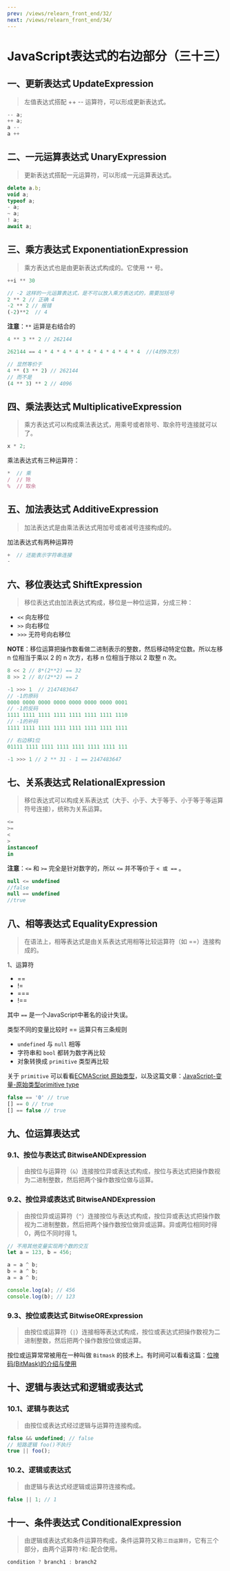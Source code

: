 ```yaml
---
prev: /views/relearn_front_end/32/
next: /views/relearn_front_end/34/
---
```

# JavaScript表达式的右边部分（三十三）

## 一、更新表达式 UpdateExpression

> 左值表达式搭配 ++ -- 运算符，可以形成更新表达式。

```js
-- a;
++ a;
a --
a ++
```

## 二、一元运算表达式 UnaryExpression

> 更新表达式搭配一元运算符，可以形成一元运算表达式。

```js
delete a.b;
void a;
typeof a;
- a;
~ a;
! a;
await a;
```

## 三、乘方表达式 ExponentiationExpression

> 乘方表达式也是由更新表达式构成的。它使用 `**` 号。

```js
++i ** 30

// -2 这样的一元运算表达式，是不可以放入乘方表达式的，需要加括号
2 ** 2 // 正确 4
-2 ** 2 // 报错
(-2)**2  // 4
```

**注意**：`**` 运算是右结合的

```js
4 ** 3 ** 2 // 262144

262144 == 4 * 4 * 4 * 4 * 4 * 4 * 4 * 4 * 4  //(4的9次方)

// 显然等价于
4 ** (3 ** 2) // 262144
// 而不是
(4 ** 3) ** 2 // 4096
```

## 四、乘法表达式 MultiplicativeExpression

> 乘方表达式可以构成乘法表达式，用乘号或者除号、取余符号连接就可以了。

```js
x * 2;
```

乘法表达式有三种运算符：

```js
*  // 乘
/  // 除
%  // 取余
```

## 五、加法表达式 AdditiveExpression

> 加法表达式是由乘法表达式用加号或者减号连接构成的。

加法表达式有两种运算符

```js
+  // 还能表示字符串连接
-
```

## 六、移位表达式 ShiftExpression

> 移位表达式由加法表达式构成，移位是一种位运算，分成三种：

- `<<` 向左移位
- `>>` 向右移位
- `>>>` 无符号向右移位

**NOTE**：移位运算把操作数看做二进制表示的整数，然后移动特定位数。所以左移 n 位相当于乘以 2 的 n 次方，右移 n 位相当于除以 2 取整 n 次。

```js
8 << 2 // 8*(2**2) == 32
8 >> 2 // 8/(2**2) == 2
```

```js
-1 >>> 1  // 2147483647
// -1的原码
0000 0000 0000 0000 0000 0000 0000 0001
// -1的反码
1111 1111 1111 1111 1111 1111 1111 1110
// -1的补码
1111 1111 1111 1111 1111 1111 1111 1111

// 右边移1位
01111 1111 1111 1111 1111 1111 1111 111

-1 >>> 1 // 2 ** 31 - 1 == 2147483647
```

## 七、关系表达式 RelationalExpression

> 移位表达式可以构成关系表达式（大于、小于、大于等于、小于等于等运算符号连接），统称为关系运算。

```js
<=
>=
<
>
instanceof
in
```

**注意**：`<=` 和 `>=` 完全是针对数字的，所以 `<=` 并不等价于 `< 或 ==` 。

```js
null <= undefined
//false
null == undefined
//true
```

## 八、相等表达式 EqualityExpression

> 在语法上，相等表达式是由关系表达式用相等比较运算符（如 ==）连接构成的。

1、运算符

- ==
- !=
- ===
- !==

其中 `==` 是一个JavaScript中著名的设计失误。

类型不同的变量比较时 == 运算只有三条规则

- `undefined` 与 `null` 相等
- 字符串和 `bool` 都转为数字再比较
- 对象转换成 `primitive` 类型再比较

关于 `primitive` 可以看看[ECMAScript 原始类型](http://www.w3school.com.cn/js/pro_js_primitivetypes.asp)，以及这篇文章：[JavaScript-变量-原始类型primitive type](https://www.jianshu.com/p/9319e39dae0f)

```js
false == '0' // true
[] == 0 // true
[] == false // true
```

## 九、位运算表达式

### 9.1、按位与表达式 BitwiseANDExpression

> 由按位与运算符（`&`）连接按位异或表达式构成，按位与表达式把操作数视为二进制整数，然后把两个操作数按位做与运算。

### 9.2、按位异或表达式 BitwiseANDExpression

> 由按位异或运算符（`^`）连接按位与表达式构成，按位异或表达式把操作数视为二进制整数，然后把两个操作数按位做异或运算。异或两位相同时得 0，两位不同时得 1。

```js
// 不用其他变量实现两个数的交互
let a = 123, b = 456;

a = a ^ b;
b = a ^ b;
a = a ^ b;

console.log(a); // 456
console.log(b); // 123
```

### 9.3、按位或表达式 BitwiseORExpression

> 由按位或运算符（`|`）连接相等表达式构成，按位或表达式把操作数视为二进制整数，然后把两个操作数按位做或运算。

按位或运算常常被用在一种叫做 `Bitmask` 的技术上。有时间可以看看这篇：[位掩码(BitMask)的介绍与使用](https://www.jianshu.com/p/4e73512c03b8)

## 十、逻辑与表达式和逻辑或表达式

### 10.1、逻辑与表达式

> 由按位或表达式经过逻辑与运算符连接构成。

```js
false && undefined; // false
// 短路逻辑 foo()不执行
true || foo();
```

### 10.2、逻辑或表达式

> 由逻辑与表达式经逻辑或运算符连接构成。

```js
false || 1; // 1
```

## 十一、条件表达式 ConditionalExpression

> 由逻辑或表达式和条件运算符构成，条件运算符又称`三目运算符`，它有三个部分，由两个运算符`?`和`:`配合使用。

```js
condition ? branch1 : branch2
```
